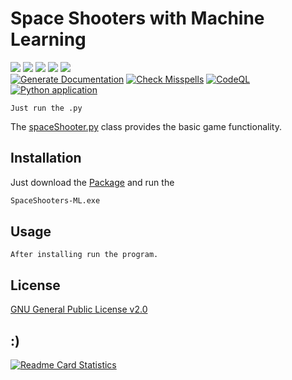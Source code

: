 # Space Shooters with Machine Learning

[![](https://img.shields.io/github/v/release/jmne/SpaceShooter-ML?style=flat-square)](https://github.com/jmne/SpaceShooter-ML/releases)
[![](https://img.shields.io/github/issues/jmne/SpaceShooter-ML?style=flat-square)](https://github.com/jmne/SpaceShooter-ML/issues)
[![](https://img.shields.io/github/issues-pr/jmne/SpaceShooter-ML?style=flat-square)](https://github.com/jmne/SpaceShooter-ML/pulls)
[![](https://img.shields.io/github/license/jmne/SpaceShooter-ML?style=flat-square)](https://github.com/jmne/SpaceShooter-ML/blob/main/LICENSE)
[![](https://img.shields.io/github/languages/code-size/jmne/SpaceShooter-ML?style=flat-square)](https://github.com/jmne/SpaceShooter-ML/tree/main/src)<br>
[![Generate Documentation](https://github.com/jmne/SpaceShooter-ML/actions/workflows/generate-docs.yml/badge.svg)](https://github.com/jmne/SpaceShooter-ML/actions/workflows/generate-docs.yml)
[![Check Misspells](https://github.com/jmne/SpaceShooter-ML/actions/workflows/misspell.yml/badge.svg)](https://github.com/jmne/SpaceShooter-ML/actions/workflows/misspell.yml)
[![CodeQL](https://github.com/jmne/SpaceShooter-ML/actions/workflows/codeql-analysis.yml/badge.svg)](https://github.com/jmne/SpaceShooter-ML/actions/workflows/codeql-analysis.yml)
[![Python application](https://github.com/jmne/SpaceShooter-ML/actions/workflows/python-app.yml/badge.svg)](https://github.com/jmne/SpaceShooter-ML/actions/workflows/python-app.yml)

```
Just run the .py
```

The [spaceShooter.py](src/game/spaceShooter.py) class provides the basic game functionality.

## Installation

Just download the [Package](https://github.com/janmenne/SpaceShooter-ML/releases/latest) and run the

```bash
SpaceShooters-ML.exe
```

## Usage

```
After installing run the program.
```

## License

[GNU General Public License v2.0](https://github.com/jancodet/SpaceShooter-ML/blob/main/LICENSE)

## :)

[![Readme Card Statistics](https://github-readme-stats.vercel.app/api/pin/?username=jmne&repo=SpaceShooter-ML&theme=dark)](https://github.com/jmne/SpaceShooter-ML/)


